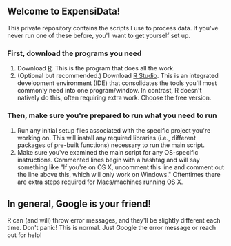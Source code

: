 ## Welcome to ExpensiData!
This private repository contains the scripts I use to process data. If you've never run one of these before, you'll want to get yourself set up.

### First, download the programs you need
1. Download [R](http://cran.cnr.berkeley.edu/). This is the program that does all the work.
2. (Optional but recommended.) Download [R Studio](https://www.rstudio.com/products/rstudio/download/). This is an integrated development environment (IDE) that consolidates the tools you'll most commonly need into one program/window. In contrast, R doesn't natively do this, often requiring extra work. Choose the free version.


### Then, make sure you're prepared to run what you need to run
1. Run any initial setup files associated with the specific project you're working on. This will install any required libraries (i.e., different packages of pre-built functions) necessary to run the main script.
2. Make sure you've examined the main script for any OS-specific instructions. Commented lines begin with a hashtag and will say something like "If you're on OS X, uncomment this line and comment out the line above this, which will only work on Windows." Oftentimes there are extra steps required for Macs/machines running OS X.

## In general, Google is your friend!
R can (and will) throw error messages, and they'll be slightly different each time. Don't panic! This is normal. Just Google the error message or reach out for help!

